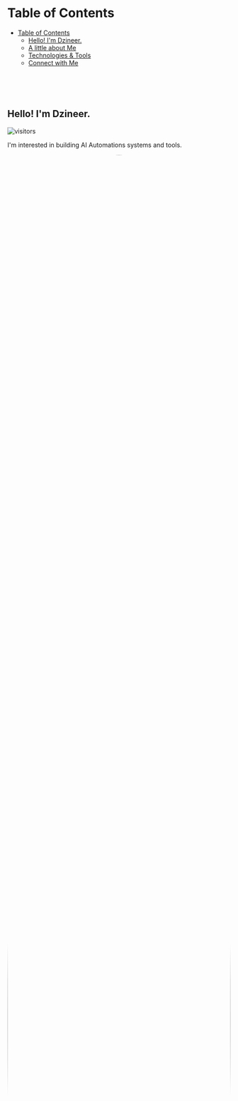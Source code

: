 

# Table of Contents
- [Table of Contents](#table-of-contents)
  - [Hello! I'm Dzineer.](#hello-im-dzineer)
  - [A little about Me](#a-little-about-me)
  - [Technologies \& Tools](#technologies--tools)
  - [Connect with Me](#connect-with-me)
 
<br/><br/><br/>

<a id="hello-im-dzineer"></a>

## Hello! I'm Dzineer.

![visitors](https://visitor-badge.laobi.icu/badge?page_id=dzineer.dzineer)

I'm interested in building AI Automations systems and tools.

<img align="right" src="./figures/dzineer_digital_whiteboard.png" width="100%" style="border-radius: 50%;"/>

<br/><br/><br/>

<a id="a-little-about-me"></a>

## A little about Me

I'm a software developer specializing in AI and automation systems. I have a strong background in Python, JavaScript/ReactJS, and PHP/Laravel. Here's a little more about me:


```python
class Dzineer(AI AutomationAISpecialist):
    def __init__(self):
        self.name     = "Frank"
        self.model    = ["Automations", "AI", "Design"]
        self.research = ["AI", "AI Automations", "Software Architect, Emphasis AI & Automations"]
        self.interest = ["Entrepreneurship", "IP", "VC Methods"]
```

JavaScript/ReactJS

```jsx

DzineerContext.jsx:

import React from 'react';
const DzineerContext = React.createContext();
export default DzineerContext;


DzineerProvider.jsx:

import React, { useEffect, useState } from 'react';
import DzineerContext from './DzineerContext';

const DzineerProvider = ({ children }) => {
    const [dzineerState, setDzineerState] = useState({
        name: "Frank",
        model: ["Automations", "AI", "Design"],
        research: ["AI", "AI Automations", "Software Architect, Emphasis AI & Automations"],
        interest: ["Entrepreneurship", "IP", "VC Methods"]
    });

    useEffect(() => {
        // Perform any side effects or data fetching here
    }, []);

    return (
        <DzineerContext.Provider value={dzineerState}>
            {children}
        </DzineerContext.Provider>
    );
};

export default DzineerProvider;

Dzineer.jsx:

import React from 'react';
import DzineerContext from './DzineerContext';

const Dzineer = () => {
    const dzineerState = React.useContext(DzineerContext);

    return (
        <div>
            <img src="https://img.shields.io/badge/AI-AI-informational?style=flat&logo=ai&logoColor=white&color=6aa6f8" alt="AI Badge" />
            <p>Name: {dzineerState.name}</p>
            <p>Model: {dzineerState.model.join(', ')}</p>
            <p>Research: {dzineerState.research.join(', ')}</p>
            <p>Interest: {dzineerState.interest.join(', ')}</p>
        </div>
    );
};

export default Dzineer;

App.jsx:


import React from 'react';
import DzineerProvider from './DzineerProvider';
import Dzineer from './Dzineer';

function App() {
    return (
        <DzineerProvider>
            <Dzineer />
        </DzineerProvider>
    );
}

export default App;

```


PHP/Laravel

```php
<?php

namespace App;

use Illuminate\Database\Eloquent\Model;

class Dzineer extends Model
{
    protected $attributes = [
        'name' => 'Frank',
        'model' => '["Automations", "AI", "Design"]',
        'research' => '["AI", "AI Automations", "Software Architect, Emphasis AI & Automations"]',
        'interest' => '["Entrepreneurship", "IP", "VC Methods"]'
    ];
}


namespace App\Http\Controllers;

use Illuminate\Http\Request;
use App\Dzineer;

class DzineerController extends Controller
{
    public function show()
    {
        $dzineer = Dzineer::first();
        return view('dzineer', ['dzineer' => $dzineer]);
    }
}


<!-- resources/views/dzineer.blade.php -->

<div>
    <img src="https://img.shields.io/badge/AI-AI-informational?style=flat&logo=ai&logoColor=white&color=6aa6f8" alt="AI Badge" />
    <p>{{ $dzineer->name }}</p>
    <p>{{ $dzineer->model }}</p>
    <p>{{ $dzineer->research }}</p>
    <p>{{ $dzineer->interest }}</p>
</div>

```

<br/><br/><br/>

<a id="technologies--tools"></a>

## Technologies & Tools

**Cloud Services:**

![Azure](https://img.shields.io/badge/Cloud-Azure-informational?style=flat&logo=microsoft-azure&logoColor=white&color=6aa6f8)
![AWS](https://img.shields.io/badge/Cloud-AWS-informational?style=flat&logo=amazon-aws&logoColor=white&color=6aa6f8)
![AWS EC2](https://img.shields.io/badge/Compute-AWS_EC2-informational?style=flat&logo=amazon-ec2&logoColor=white&color=6aa6f8)
![AWS S3](https://img.shields.io/badge/Storage-AWS_S3-informational?style=flat&logo=amazon-s3&logoColor=white&color=6aa6f8)
![Git DevOps](https://img.shields.io/badge/DevOps-Git-informational?style=flat&logo=github&logoColor=white&color=6aa6f8)

**Pipelines:**

![Azure DevOps](https://img.shields.io/badge/Cloud-Azure-informational?style=flat&logo=azuredevops&logoColor=white&color=6aa6f8)
![Github DevOps](https://img.shields.io/badge/DevOps-Git-informational?style=flat&logo=github&logoColor=white&color=6aa6f8)

**Programming Languages:**

![Python](https://img.shields.io/badge/Code-Python-informational?style=flat&logo=python&logoColor=white&color=6aa6f8)
![PHP](https://img.shields.io/badge/Code-PHP-informational?style=flat&logo=c%2B%2B&logoColor=white&color=6aa6f8)
![JavaScript](https://img.shields.io/badge/Code-JavaScript-informational?style=flat&logo=c%2B%2B&logoColor=white&color=6aa6f8)

**Frameworks:**

![React](https://img.shields.io/badge/Framework-React-informational?style=flat&logo=c%2B%2B&logoColor=white&color=6aa6f8)
![Vue](https://img.shields.io/badge/Framework-Vue-informational?style=flat&logo=c%2B%2B&logoColor=white&color=6aa6f8)
![Laravel](https://img.shields.io/badge/Framework-Laravel-informational?style=flat&logo=c%2B%2B&logoColor=white&color=6aa6f8)
![NodeJS](https://img.shields.io/badge/Framework-NodeJS-informational?style=flat&logo=c%2B%2B&logoColor=white&color=6aa6f8)
![DjangoRestFramework](https://img.shields.io/badge/Framework-Django-informational?style=flat&logo=c%2B%2B&logoColor=white&color=6aa6f8)
![FastAPI](https://img.shields.io/badge/Framework-FastAPI-informational?style=flat&logo=c%2B%2B&logoColor=white&color=6aa6f8)

**Operating Systems:**

![Ubuntu](https://img.shields.io/badge/OS-Ubuntu-informational?style=flat&logo=c%2B%2B&logoColor=white&color=6aa6f8)
![Debian](https://img.shields.io/badge/OS-Debian-informational?style=flat&logo=c%2B%2B&logoColor=white&color=6aa6f8)
![Windows](https://img.shields.io/badge/OS-Windows-informational?style=flat&logo=c%2B%2B&logoColor=white&color=6aa6f8)
![MacOS](https://img.shields.io/badge/OS-Mac-informational?style=flat&logo=c%2B%2B&logoColor=white&color=6aa6f8)

**Prompt Engineering:**

![OpenAI](https://img.shields.io/badge/AI-OpenAI-informational?style=flat&logo=pytorch&logoColor=white&color=6aa6f8)
![Ollama](https://img.shields.io/badge/AI-Ollama-informational?style=flat&logo=scikit-learn&logoColor=white&color=6aa6f8)
![MLStudio](https://img.shields.io/badge/AI-LMStudio-informational?style=flat&logo=numpy&logoColor=white&color=6aa6f8)

**AI API Integrations:**

![OpenAI](https://img.shields.io/badge/API-OpenAI-informational?style=flat&logo=pytorch&logoColor=white&color=6aa6f8)
![Ollama](https://img.shields.io/badge/API-Ollama-informational?style=flat&logo=scikit-learn&logoColor=white&color=6aa6f8)
![MLStudio](https://img.shields.io/badge/API-LMStudio-informational?style=flat&logo=numpy&logoColor=white&color=6aa6f8)

**Databases:**

![MySQL](https://img.shields.io/badge/DB-Mysql-informational?style=flat&logo=mysql&logoColor=white&color=6aa6f8)
![Maria DB](https://img.shields.io/badge/DB-MariaDB-informational?style=flat&logo=db&logoColor=white&color=6aa6f8)
![PostgreSQL](https://img.shields.io/badge/DB-Postgresql-informational?style=flat&logo=postgresql&logoColor=white&color=6aa6f8)
![Redis](https://img.shields.io/badge/Cache-Redis-informational?style=flat&logo=redis&logoColor=white&color=6aa6f8)

**Hosting Tools and Services:**

![WHMCS](https://img.shields.io/badge/Admin-WHMCS-informational?style=flat&logo=whmcs&logoColor=white&color=6aa6f8)
![Plesk](https://img.shields.io/badge/Admin-Plesk-informational?style=flat&logo=plesk&logoColor=white&color=6aa6f8)

**Tools and Services <img src="./figures/dzineer_digital_whiteboard.png" width="40px">:**

![Kubernetes](https://img.shields.io/badge/Tools-Kubernetes-informational?style=flat&logo=kubernetes&logoColor=white&color=6aa6f8)
![Docker](https://img.shields.io/badge/Tools-Docker-informational?style=flat&logo=docker&logoColor=white&color=6aa6f8)
![Git](https://img.shields.io/badge/Tools-Git-informational?style=flat&logo=git&logoColor=white&color=6aa6f8)
![Streamlit](https://img.shields.io/badge/Tools-Streamlit-informational?style=flat&logo=streamlit&logoColor=white&color=6aa6f8)


<br /><br /><br />

<a id="connect-with-me"></a>

## Connect with Me

<p align="center">
&nbsp; <a href="https://twitter.com/Dzineer" target="_blank" rel="noopener noreferrer"><img src="https://img.icons8.com/plasticine/100/000000/twitter.png" width="50" /></a>    
&nbsp; <a href="https://www.linkedin.com/in/dzineer/" target="_blank" rel="noopener noreferrer"><img src="https://img.icons8.com/plasticine/100/000000/linkedin.png" width="50" /></a>
&nbsp; <a href="mailto:frank@dzineer.com" target="_blank" rel="noopener noreferrer"><img src="https://img.icons8.com/plasticine/100/000000/gmail.png"  width="50" /></a>
</p>


